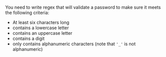 <p>You need to write regex that will validate a password to make sure it meets the following criteria:</p>
<ul>
<li>At least six characters long</li>
<li>contains a lowercase letter</li>
<li>contains an uppercase letter</li>
<li>contains a digit</li>
<li>only contains alphanumeric characters (note that <code>'_'</code> is not alphanumeric)</li>
</ul>
